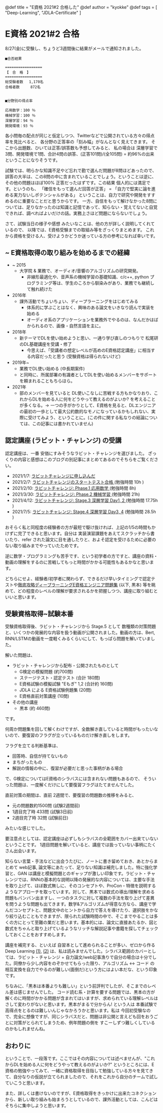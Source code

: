 @def title = "E資格 2021#2 合格した"
@def author = "kyokke" 
@def tags = [ "Deep-Learning", "JDLA-Certificate" ]


# E資格 2021#2 合格

8/27(金)に受験し、ちょうど3週間後に結果がメールで通知されました。

```
■合否結果

=================
【　合　格　】
=================
総受験者数　 1,170名
合格者数　　　872名


■分野別の得点率

応用数学：100 ％
機械学習：100 ％
深層学習：94 ％
開発環境：93 ％
```

各小問毎の配点が同じと仮定しつつ、Twitterなどで公開されている方々の得点率を見比べると、
各分野の正答率の「刻み幅」がなんとなく見えてきます。
そこから出題数、ひいては正答/誤答数も予想してみると、
私の場合は 深層学習で3問、開発環境で1問、合計4問の誤答、(正答101問)/(全105問) = 約96%の出来ということになりそうです。

試験では、明らかな知識不足やど忘れで勘で選んだ問題が8問ほどあったので、
誤答の大半は、この8問の中に含まれていることでしょう。ということは逆に、その他の問題はほぼ100% 正答だったはずです。この結果 個人的には満足です。というのも、
「確信をもって選んだ回答が正答」 = 「自力で堅実に論を進める実力ないしポテンシャルがある」
ということは、自力で研究や開発をすすめるのに重要なことだと思うからです。
一方、自信をもって解けなかった8問については、足りなかったのは知識と記憶であって、知らない・覚えてないと自覚できれば、調べればよいだけの話。実務上さほど問題にならないでしょう。

さて、試験当日の様子や感想 みたいなことは、他の方が詳しく説明してくれているので、
以降では、E資格受験までの取組み等をざっくりまとめます。
これから資格を受ける人、受けようかどうか迷っている方の参考になれば幸いです。


## ~ E資格取得の取り組みを始めるまでの経緯

- ~ 2015  
  - 大学院 & 業務で、オーディオ/音響のアルゴリズムの研究開発。
    - 非線形最適化や、音声系の機械学習の基礎知識、c/c++, python プログラミング等は、学生のころから馴染みがあり、業務でも継続して触れ続けた
- 2016年  
  - 課外活動でちょいちょい、ディープラーニングをはじめてみる
    - 体系的に学ぶことはなく、興味のある論文をいきなり読んで実装を始める
    - オーディオ系のアプリケーションを業務外でやるのは、なんだかはばかられるので、画像・自然言語を主に。
- 2018年
  - 新テーマでDLを使い始めようと思い、一通り学び直しのつもりで 松尾研のDL基礎講座を受講・修了
    - 今思えば、「受講者の想定レベルが高めのE資格認定講座」に相当する内容だったと思う (受験資格は得られないけど)
- 2019年~
  - 業務でDL使い始める (中長期案件) 
  - と同時に、所属部署の有識者としてDLを使い始めるメンバーをサポートを頼まれることもちらほら。
- 2021年
  - 部のメンバーを見ていると DL使いこなしに苦戦する方もかなりおり、これからDLを始める人に何をどうやって教えるのがよいか? を考えることが多くなる。-> 一つの手がかりとして、E資格を見ると、DLエンジニアの最初の一歩として最大公約数的なモノになっているかもしれない、実際に受けてみよう、ということに。(この件に関する私なりの結論については、この記事には書かれていません)

## 認定講座 (ラビット・チャレンジ) の受講

認定講座は、一番 安価にすみそうなラビット・チャレンジを選びました。
ざっくりの内容と感想はこのブログの別記事にまとめてあるのでそちらをご覧ください。

 - 2021/1/7: [ラビットチャレンジに申し込んだ](../2021-01-07-rabbit-challenge-application/) 
 - 2021/2/7: [ラビットチャレンジのスタートテスト合格 ](../2021-02-07-rabbit-start-test/) (勉強時間 10h )
 - 2021/2/10: [ラビットチャレンジ: Phase.1 応用数学 ](../2021-03-30-rabbit-phase1-math/) (勉強時間 8h)
 - 2021/3/30: [ラビットチャレンジ: Phase.2 機械学習 ](../2021-05-06-rabbit-phase2-ML/) (勉強時間 21h)
 - 2021/4/12: [ラビットチャレンジ: Stage.3 深層学習 Day1, 2 ](../2021-06-02-rabbit-phase3-DL1and2/) (勉強時間 17.75h )
 - 2021/7/5: [ラビットチャレンジ: Stage.4 深層学習 Day3, 4](../2021-07-05-rabbit-phase4-DL3and4/) (勉強時間 28.5h )


おそらく私と同程度の経験者の方が最短で駆け抜ければ、上記の1/5の時間もかけずに完了できると思います。自分は 実装演習課題をあえてスクラッチから書いたり、refer された論文に目を通したりと、およそ認定を受けるために必要のない取り組みまでやっていたためです。

逆に数学・プログラミングも苦手です、という初学者の方ですと、講座の資料・動画の理解をするのに苦戦してもっと時間がかかる可能性もあるかなと思います。

どちらにせよ、経験者/初学者に関わらず、できるだけ早いタイミングで認定テストや[徹底攻略ディープラーニングE資格エンジニア問題集](https://www.amazon.co.jp/%E5%BE%B9%E5%BA%95%E6%94%BB%E7%95%A5%E3%83%87%E3%82%A3%E3%83%BC%E3%83%97%E3%83%A9%E3%83%BC%E3%83%8B%E3%83%B3%E3%82%B0E%E8%B3%87%E6%A0%BC%E3%82%A8%E3%83%B3%E3%82%B8%E3%83%8B%E3%82%A2%E5%95%8F%E9%A1%8C%E9%9B%86-%E5%BE%B9%E5%BA%95%E6%94%BB%E7%95%A5%E3%82%B7%E3%83%AA%E3%83%BC%E3%82%BA-%E3%82%B9%E3%82%AD%E3%83%AB%E3%82%A2%E3%83%83%E3%83%97AI%E6%A0%AA%E5%BC%8F%E4%BC%9A%E7%A4%BE-%E5%B0%8F%E7%B8%A3-%E4%BF%A1%E4%B9%9F-ebook/dp/B08H79Y7X7) (以下, 黒本) 等を眺めて、どの程度のレベルの理解が要求されるかを把握しつつ、講座に取り組むといいと思います。


## 受験資格取得~試験本番

受験資格取得後、ラビット・チャレンジから
Stage.5 として 数種類の対策問題と、いくつかの発展的な内容を扱う動画が公開されました。動画の方は、Bert, RNN/LSTMの動画を一度軽くみるくらいにして、もっぱら問題を解いていました。

解いた問題は、

 - ラビット・チャレンジから配布・公開されたものとして
   - G検定の模擬問題 (約700問)
   - ステージテスト・認定テスト (合計 180問)
   - E資格試験の模擬試験 "Eもぎ" 1,2 (合計約 160問)  
   - JDLA による E資格試験例題集 (20問)
   - E資格直前対策講座 (10問)
 - その他の講座
   - 黒本 (約 460問)

です。

何周か問題集を回して解くわけですが、全数解き直していると時間がもったいないので、要復習のフラグが立っているものだけ解き直しをします。

フラグを立てる判断基準は、
 - 回答時、自信が持てないもの
 - まちがったもの
 - 解説の情報の中に、復習が必要だと思った事柄がある場合

で、G検定についてはE資格のシラバスには含まれない問題もあるので、
そういった問題は、一度解くだけにして要復習フラグはたてませんでした。

直前対策の期間は、直前 2週間で、要復習の問題数の推移をみると、
 - 元の問題数約1500問 (試験2週間前)
 - 1週目完了時  433問  (試験3日前)
 - 2週目完了時   32問   (試験前日)

みたいな感じでした。

要注意点としては、認定講座は必ずしもシラバスの全範囲をカバー出来ていないということです。
1週目問題を解いていると、講座では扱っていない事柄にたくさん出会います。

知らない言葉・手法などに出会うたびに、ノートに書き留めておき、あとからまとめて web記事, 論文等にあたって、足りない知識は補完しました。特に強化学習と、GAN は講座と模擬問題とのギャップが激しい印象です。ラビット・チャレンジでは、RNNの基本的な説明以降の発展的な内容については、主要な手法を取り上げて、ほぼ数式無しに、そのコンセプトや、ProCon・特徴を説明するようなアプローチを取っています。対して、黒本では数式の導出/理解を求める問題もバンバン出ますし、一つのタスクに対して複数の手法を取り上げて差異を問うような問題も出てきます。数学&アルゴリズムが得意な方なら、講座で学んだコンセプトと、問題文中のヒントから自力で答えを導けたり、選択肢をかなり絞り込むこともできますが、限られた試験時間の中で、そこまでやることは多くの方にとって至難の業だと思います。基本的には、論文に直接あたるか、図と数式をちゃんと取り上げているようなリッチな解説記事や書籍を探してチェックしておくことをおすすめします。

講座を補完する、といえば 自習本として進められることが多い、ゼロから作るDeep Learning [(1)](https://www.oreilly.co.jp/books/9784873117584/), [(2)](https://www.oreilly.co.jp/books/9784873118369/) は、私は読みませんでした。シラバス範囲のカバーとしては、ラビット・チャレンジ + 自力論文/web記事漁りで自分の場合は十分でした。同僚から少し内容をのぞかせてもらった限り、アルゴリズム <-> コード の相互変換を自力でやるのが難しい(面倒だ)という方にはよい本だな、という印象です。


ちなみに、「黒本は本番よりも難しい」という前評判でしたが、そこまでのレベル差は感じませんでした。
コード読む系・計算を要する問題では、黒本の方が解くのに時間がかかる問題が含まれてはいますが、求められている理解レベルはさして変わりがないと思います。黒本がまるで分からん! という人は 本番試験で高得点をとるのは難しいんじゃなかろうかと思います。私は 今回初受験なので、完全に想像ですが、同じシラバスだと、問題は非公開と言えども回をおうごとに対策がとられてしまうため、例年問題の側を すこーしずつ難しくしているのかもしれませんね。

## おわりに

ということで、一段落です。ここではその内容については述べませんが、"これからDLを始める人に何をどうやって教えるのがよいか?" というところには、E資格の勉強やってみて、一緒に資格取得を目指して勉強している方々を見てきて、自分なりの仮説が立てられましたので、それをこれから自分のチームで試していこうと思います。

また、詳しくは書けないのですが、E資格取得をきっかけに出来たコネクションから、新しい取り組みも始まろうとしているので、課外活動としては、こんどはそちらに集中しようと思います。